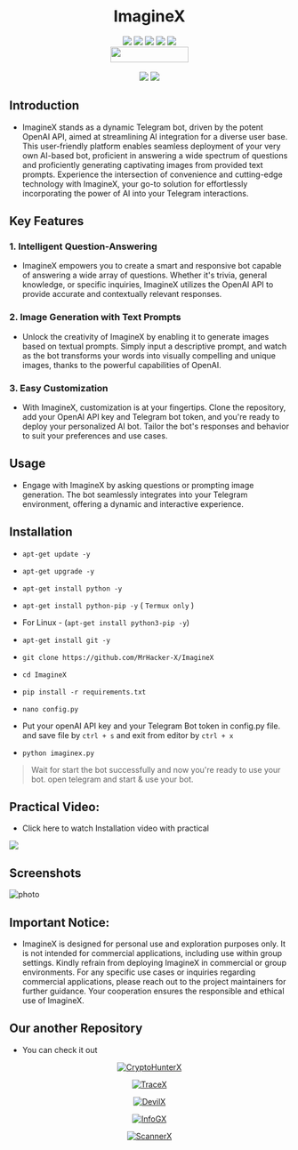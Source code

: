 <h1 align="center">ImagineX</h1>

<p align="center">
  <img src="https://img.shields.io/github/stars/MrHacker-X/ImagineX?style=for-the-badge&color=orange">
  <img src="https://img.shields.io/github/forks/MrHacker-X/ImagineX?color=cyan&style=for-the-badge&color=purple">
  <img src="https://img.shields.io/github/watchers/MrHacker-X/ImagineX?color=cyan&style=for-the-badge&color=purple">
  <img src="https://img.shields.io/github/issues/MrHacker-X/ImagineX?color=red&style=for-the-badge">
  <img src="https://img.shields.io/github/license/MrHacker-X/ImagineX?style=for-the-badge&color=blue"><br>
  <img src="https://hits.dwyl.com/MrHacker-X/ImagineX.svg" width="140" height="28">
<br>
<br>
  <img src="https://img.shields.io/badge/Author-Alex Butler-purple?style=flat-square">
  <img src="https://img.shields.io/badge/Written%20In-Python-blue?style=flat-square">
</p>

## Introduction
+ ImagineX stands as a dynamic Telegram bot, driven by the potent OpenAI API, aimed at streamlining AI integration for a diverse user base. This user-friendly platform enables seamless deployment of your very own AI-based bot, proficient in answering a wide spectrum of questions and proficiently generating captivating images from provided text prompts. Experience the intersection of convenience and cutting-edge technology with ImagineX, your go-to solution for effortlessly incorporating the power of AI into your Telegram interactions.

## Key Features

### 1. Intelligent Question-Answering

- ImagineX empowers you to create a smart and responsive bot capable of answering a wide array of questions. Whether it's trivia, general knowledge, or specific inquiries, ImagineX utilizes the OpenAI API to provide accurate and contextually relevant responses.

### 2. Image Generation with Text Prompts

- Unlock the creativity of ImagineX by enabling it to generate images based on textual prompts. Simply input a descriptive prompt, and watch as the bot transforms your words into visually compelling and unique images, thanks to the powerful capabilities of OpenAI.

### 3. Easy Customization

- With ImagineX, customization is at your fingertips. Clone the repository, add your OpenAI API key and Telegram bot token, and you're ready to deploy your personalized AI bot. Tailor the bot's responses and behavior to suit your preferences and use cases.

## Usage

+ Engage with ImagineX by asking questions or prompting image generation. The bot seamlessly integrates into your Telegram environment, offering a dynamic and interactive experience.

## Installation
- ` apt-get update -y `
- ` apt-get upgrade -y `
- ` apt-get install python -y `
- ` apt-get install python-pip -y ` ( `Termux only` )

- For Linux - (` apt-get install python3-pip -y `)

- ` apt-get install git -y `
- ` git clone https://github.com/MrHacker-X/ImagineX `
- ` cd ImagineX `
- ` pip install -r requirements.txt `
- ` nano config.py `


- Put your openAI API key and your Telegram Bot token in config.py file. and save file by ` ctrl + s ` and exit from editor by ` ctrl + x `

- ` python imaginex.py `

> Wait for start the bot successfully and now you're ready to use your bot. open telegram and start & use your bot.

## Practical Video:

+ Click here to watch Installation video with practical

<a href="https://youtu.be/a7nVM-ipdIQ?si=YgIcw08GQdiiRd1q" >
<img src="https://i.ibb.co/DrvqDdy/kmc-20240106-184747.png" >
</a>


## Screenshots

![photo](https://i.ibb.co/6DqBDts/20231229-232024.jpg)


## Important Notice:
- ImagineX is designed for personal use and exploration purposes only. It is not intended for commercial applications, including use within group settings. Kindly refrain from deploying ImagineX in commercial or group environments. For any specific use cases or inquiries regarding commercial applications, please reach out to the project maintainers for further guidance. Your cooperation ensures the responsible and ethical use of ImagineX.

## Our another Repository

+ You can check it out
<p align="center"><a href="https://github.com/MrHacker-X/CryptoHunterX.git/"><img title="CryptoHunterX" src="https://github-readme-stats.vercel.app/api/pin/?username=MrHacker-X&repo=CryptoHunterX&theme=dark"></a>
<p align="center"><a href="https://github.com/MrHacker-X/TraceX.git/"><img title="TraceX" src="https://github-readme-stats.vercel.app/api/pin/?username=MrHacker-X&repo=TraceX&theme=dark"></a>
<p align="center"><a href="https://github.com/MrHacker-X/DevilX.git/"><img title="DevilX" src="https://github-readme-stats.vercel.app/api/pin/?username=MrHacker-X&repo=DevilX&theme=dark"></a>
<p align="center"><a href="https://github.com/MrHacker-X/InfoGX.git/"><img title="InfoGX" src="https://github-readme-stats.vercel.app/api/pin/?username=MrHacker-X&repo=InfoGX&theme=dark"></a>
<p align="center"><a href="https://github.com/MrHacker-X/ScannerX.git/"><img title="ScannerX" src="https://github-readme-stats.vercel.app/api/pin/?username=MrHacker-X&repo=ScannerX&theme=dark"></a>

